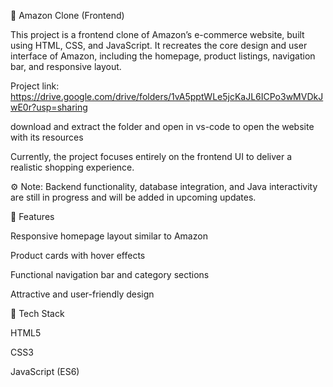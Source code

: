 🛒 Amazon Clone (Frontend)

This project is a frontend clone of Amazon’s e-commerce website, built using HTML, CSS, and JavaScript. It recreates the core design and user interface of Amazon, including the homepage, product listings, navigation bar, and responsive layout.

Project link: https://drive.google.com/drive/folders/1vA5pptWLe5jcKaJL6ICPo3wMVDkJwE0r?usp=sharing

download and extract the folder and open in vs-code to open the website with its resources 

Currently, the project focuses entirely on the frontend UI to deliver a realistic shopping experience.

⚙️ Note: Backend functionality, database integration, and Java interactivity are still in progress and will be added in upcoming updates.

🚀 Features

Responsive homepage layout similar to Amazon

Product cards with hover effects

Functional navigation bar and category sections

Attractive and user-friendly design

🧰 Tech Stack

HTML5

CSS3

JavaScript (ES6)
